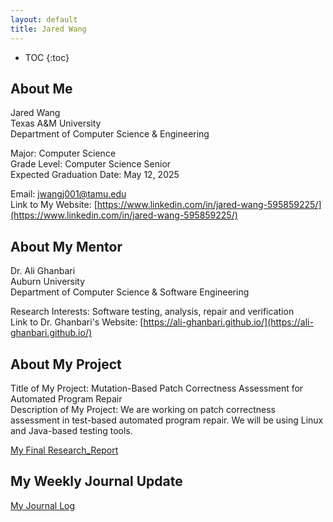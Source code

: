```yaml
---
layout: default
title: Jared Wang
---
```


* TOC
{:toc}

## About Me

Jared Wang  
Texas A&M University  
Department of Computer Science & Engineering

Major: Computer Science  
Grade Level: Computer Science Senior  
Expected Graduation Date: May 12, 2025  

Email: [jwangj001@tamu.edu](jwangj001@tamu.edu)  
Link to My Website: [https://www.linkedin.com/in/jared-wang-595859225/](https://www.linkedin.com/in/jared-wang-595859225/)

## About My Mentor

Dr. Ali Ghanbari  
Auburn University  
Department of Computer Science & Software Engineering  

Research Interests: Software testing, analysis, repair and verification  
Link to Dr. Ghanbari's Website: [https://ali-ghanbari.github.io/](https://ali-ghanbari.github.io/)  


## About My Project

Title of My Project: Mutation-Based Patch Correctness Assessment for Automated Program Repair  
Description of My Project: We are working on patch correctness assessment in test-based automated program repair. We will be using Linux and Java-based testing tools.  


[My Final Research_Report](https://www.conferenceharvester.com/uploads/harvester/presentations/BEOMCBDO/BEOMCBDO-PDF-0-2320823-1-PDF(5).pdf)

## My Weekly Journal Update

[My Journal Log](blog.html)
